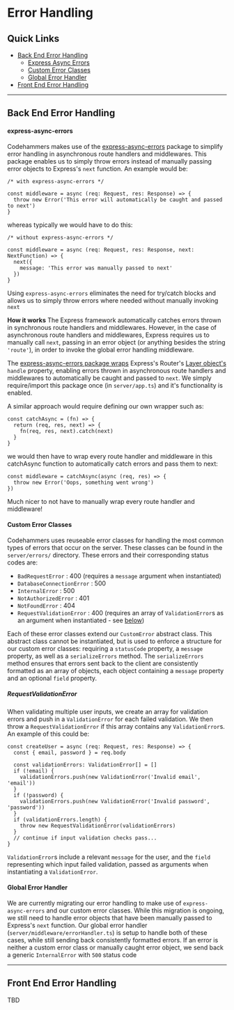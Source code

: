 # Error Handling

## Quick Links

- [Back End Error Handling](#backend)
  - [Express Async Errors](#async-errors)
  - [Custom Error Classes](#custom-errors)
  - [Global Error Handler](#global-error-handler)
- [Front End Error Handling](#frontend)

<hr>

<a id="backend"></a>

## Back End Error Handling

<a id="async-errors"></a>

#### express-async-errors

Codehammers makes use of the [express-async-errors](https://www.npmjs.com/package/express-async-errors) package to simplify error handling in asynchronous route handlers and middlewares. This package enables us to simply throw errors instead of manually passing error objects to Express's `next` function. An example would be:

```
/* with express-async-errors */

const middleware = async (req: Request, res: Response) => {
  throw new Error('This error will automatically be caught and passed to next')
}
```

whereas typically we would have to do this:

```
/* without express-async-errors */

const middleware = async (req: Request, res: Response, next: NextFunction) => {
  next({
    message: 'This error was manually passed to next'
  })
}
```

Using `express-async-errors` eliminates the need for try/catch blocks and allows us to simply throw errors where needed without manually invoking `next`

**How it works**
The Express framework automatically catches errors thrown in synchronous route handlers and middlewares. However, in the case of asynchronous route handlers and middlewares, Express requires us to manually call `next`, passing in an error object (or anything besides the string `'route'`), in order to invoke the global error handling middleware.

The [express-async-errors package wraps](https://github.com/davidbanham/express-async-errors/blob/master/index.js) Express's Router's [Layer object's](https://github.com/expressjs/express/blob/master/lib/router/layer.js) `handle` property, enabling errors thrown in asynchronous route handlers and middlewares to automatically be caught and passed to `next`. We simply require/import this package once (in `server/app.ts`) and it's functionality is enabled.

A similar approach would require defining our own wrapper such as:

```
const catchAsync = (fn) => {
  return (req, res, next) => {
    fn(req, res, next).catch(next)
  }
}
```

we would then have to wrap every route handler and middleware in this catchAsync function to automatically catch errors and pass them to next:

```
const middleware = catchAsync(async (req, res) => {
  throw new Error('Oops, something went wrong')
})
```

Much nicer to not have to manually wrap every route handler and middleware!

<a id="custom-errors"></a>

#### Custom Error Classes

Codehammers uses reuseable error classes for handling the most common types of errors that occur on the server. These classes can be found in the `server/errors/` directory. These errors and their corresponding status codes are:

- `BadRequestError` : 400 (requires a `message` argument when instantiated)
- `DatabaseConnectionError` : 500
- `InternalError` : 500
- `NotAuthorizedError` : 401
- `NotFoundError` : 404
- `RequestValidationError` : 400 (requires an array of `ValidationError`s as an argument when instantiated - see [below](#request-validation-error))

Each of these error classes extend our `CustomError` abstract class. This abstract class cannot be instantiated, but is used to enforce a structure for our custom error classes: requiring a `statusCode` property, a `message` property, as well as a `serializeErrors` method. The `serializeErrors` method ensures that errors sent back to the client are consistently formatted as an array of objects, each object containing a `message` property and an optional `field` property.

<a href="request-validation-error"></a>

##### RequestValidationError

When validating multiple user inputs, we create an array for validation errors and push in a `ValidationError` for each failed validation. We then throw a `RequestValidationError` if this array contains any `ValidationError`s. An example of this could be:

```
const createUser = async (req: Request, res: Response) => {
  const { email, password } = req.body

  const validationErrors: ValidationError[] = []
  if (!email) {
    validationErrors.push(new ValidationError('Invalid email', 'email'))
  }
  if (!password) {
    validationErrors.push(new ValidationError('Invalid password', 'password'))
  }
  if (validationErrors.length) {
    throw new RequestValidationError(validationErrors)
  }
  // continue if input validation checks pass...
}
```

`ValidationError`s include a relevant `message` for the user, and the `field` representing which input failed validation, passed as arguments when instantiating a `ValidationError`.

<a href="global-error-handler"></a>

#### Global Error Handler

We are currently migrating our error handling to make use of `express-async-errors` and our custom error classes. While this migration is ongoing, we still need to handle error objects that have been manually passed to Express's `next` function. Our global error handler (`server/middleware/errorHandler.ts`) is setup to handle both of these cases, while still sending back consistently formatted errors. If an error is neither a custom error class or manually caught error object, we send back a generic `InternalError` with `500` status code

<hr>

<a id="frontend"></a>

## Front End Error Handling

TBD
